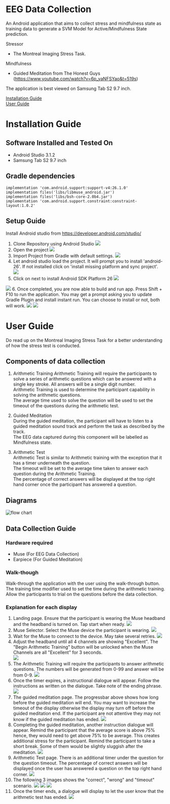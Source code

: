 # EEG Data Collection  
An Android application that aims to collect stress and mindfulness state as training data to generate a SVM Model for Active/Mindfulness State prediction.  

Stressor
- The Montreal Imaging Stress Task.  

Mindfulness
- Guided Meditation from The Honest Guys (https://www.youtube.com/watch?v=6p_yaNFSYao&t=519s)

The application is best viewed on Samsung Tab S2 9.7 inch.

[Installation Guide](#installation-guide)  
[User Guide](#user-guide)

# Installation Guide

## Software Installed and Tested On
- Android Studio 3.1.2
- Samsung Tab S2 9.7 inch


## Gradle dependencies
```
implementation 'com.android.support:support-v4:26.1.0'
implementation files('libs/libmuse_android.jar')
implementation files('libs/bsh-core-2.0b4.jar')
implementation 'com.android.support.constraint:constraint-layout:1.0.2'
```

## Setup Guide

Install Android studio from https://developer.android.com/studio/

1. Clone Repository using Android Studio
![](documentation/setup_guide/1.PNG)
2. Open the project
![](documentation/setup_guide/2.PNG)
3. Import Project from Gradle with default settings.
![](documentation/setup_guide/3.PNG)
4. Let android studio load the project. It will prompt you to install 'android-26'. If not installed click on 'install missing platform and sync project'.   
![](documentation/setup_guide/4.PNG)
5. Click on next to install Android SDK Platform 26
![](documentation/setup_guide/5.PNG)

![](documentation/setup_guide/6.PNG)
6. Once completed, you are now able to build and run app. Press Shift + F10 to run the application. You may get a prompt asking you to update Gradle Plugin and install instant run. You can choose to install or not, both will work.
![](documentation/setup_guide/7.PNG)
![](documentation/setup_guide/8.PNG)

# User Guide
Do read up on the Montreal Imaging Stress Task for a better understanding of how the stress test is conducted. 

## Components of data collection
1. Arithmetic Training
Arithmetic Training will require the participants to solve a series of arithmetic questions which can be answered with a single key stroke. All answers will be a single digit number.   
Arithmetic Training is used to determine the participant capability in solving the arithmetic questions.   
The average time used to solve the question will be used to set the timeout of the questions during the arithmetic test.

2. Guided Meditation  
During the guided meditation, the participant will have to listen to a guided meditation sound track and perform the task as described by the track.     
The EEG data captured during this component will be labelled as Mindfulness state.   

3. Arithmetic Test  
Arithmetic Test is similar to Arithmetic training with the exception that it has a timer underneath the question.  
The timeout will be set to the average time taken to answer each question during the Arithmetic Training.  
The percentage of correct answers will be displayed at the top right hand corner once the participant has answered a question.   

## Diagrams 

![flow chart](documentation/flowchart.png)



## Data Collection Guide

### Hardware required  
- Muse (For EEG Data Collection)
- Earpiece (For Guided Meditation)


### Walk-though
Walk-through the application with the user using the walk-through button. The training time modifier used to set the time during the arithmetic training.  
Allow the participants to trial on the questions before the data collection.


### Explanation for each display

1. Landing page. Ensure that the participant is wearing the Muse headband and the headband is turned on. Tap start when ready.
![](documentation/walk_through/1.png)
2. Muse Selector. Select the Muse device the participant is wearing.
![](documentation/walk_through/2.png)
3. Wait for the Muse to connect to the device. May take several retries.
![](documentation/walk_through/3.png)
4. Adjust the headband until all 4 channels are showing "Excellent". The "Begin Arithmetic Training" button will be unlocked when the Muse Channels are all "Excellent" for 3 seconds.  
![](documentation/walk_through/4.png)
5. The Arithmetic Training will require the participants to answer arithmetic questions. The numbers will be generated from 0-99 and answer will be from 0-9.
![](documentation/walk_through/5.png)
6. Once the timer expires, a instructional dialogue will appear. Follow the instructions as written on the dialogue. Take note of the ending phrase.
![](documentation/walk_through/6.png)
7. The guided meditation page. The progressbar above shows how long before the guided meditation will end. You may want to increase the timeout of the display otherwise the display may turn off before the guided meditation end. If the participant are not attentive they may not know if the guided meditation has ended.
![](documentation/walk_through/7.png)
8. Completing the guided meditation, another instruction dialogue will appear. Remind the participant that the average score is above 75% hence, they would need to get above 75% to be average. This creates additional stress for the participant. Remind the participant to take a short break. Some of them would be slightly sluggish after the meditation.
![](documentation/walk_through/8.png)
9. Arithmetic Test page. There is an additional timer under the question for the question timeout. The percentage of correct answers will be displayed once the user has answered a question on the top right hand corner.
![](documentation/walk_through/9.png)
10. The following 3 images shows the "correct", "wrong" and "timeout" scenario.
![](documentation/walk_through/10.png)
![](documentation/walk_through/11.png)
![](documentation/walk_through/12.png)
11. Once the timer ends, a dialogue will display to let the user know that the arithmetic test has ended.
![](documentation/walk_through/13.png)
